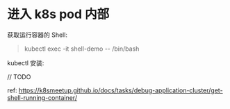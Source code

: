 # 进入 k8s pod 内部

获取运行容器的 Shell:

> kubectl exec -it shell-demo -- /bin/bash

kubectl 安装:

// TODO

ref:
<https://k8smeetup.github.io/docs/tasks/debug-application-cluster/get-shell-running-container/>

